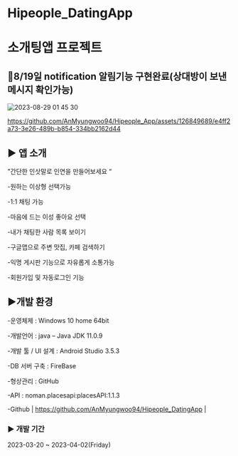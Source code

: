 # Hipeople_DatingApp
# 소개팅앱 프로젝트
## 👏8/19일 notification 알림기능 구현완료(상대방이 보낸 메시지 확인가능)


![2023-08-29 01 45 30](https://github.com/AnMyungwoo94/Hipeople_App/assets/126849689/3ee3f8f3-c2f1-4a2e-bb6f-401be8ae87ac)





https://github.com/AnMyungwoo94/Hipeople_App/assets/126849689/e4ff2a73-3e26-489b-b854-334bb2162d44



## ▶ 앱 소개
 "간단한 인삿말로 인연을 만들어보세요 “

 -원하는 이상형 선택가능
 
 -1:1 채팅 가능
 
 -마음에 드는 이성 좋아요 선택
 
 -내가 채팅한 사람 목록 보이기
 
 -구글맵으로 주변 맛집, 카페 검색하기
 
 -익명 게시판 기능으로 자유롭게 소통가능
 
 -회원가입 및 자동로그인 기능
 
## ▶개발 환경
-운영체제 : Windows 10 home 64bit

-개발언어 : java – Java JDK 11.0.9

-개발 툴 / UI 설계 : Android Studio 3.5.3 

-DB 서버 구축 : FireBase

-형상관리 : GitHub

-API : noman.placesapi:placesAPI:1.1.3

-Github | https://github.com/AnMyungwoo94/Hipeople_DatingApp |

### ▶ 개발 기간
2023-03-20 ~ 2023-04-02(Friday)
